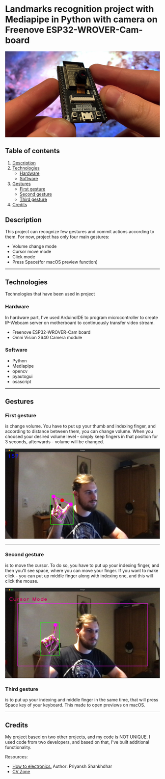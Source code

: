 # Landmarks recognition project with Mediapipe in Python with camera on Freenove ESP32-WROVER-Cam-board

![Motherboard pic](/docs/main-pic.jpg)


## Table of contents

1. [Description](#description)
2. [Technologies](#technologies)
    + [Hardware](#hardware)
    + [Software](#software)
3. [Gestures](#gestures)
    + [First gesture](#first-gesture)
    + [Second gesture](#second-gesture)
    + [Third gesture](#third-gesture)
4. [Credits](#credits)

## Description

This project can recognize few gestures and commit actions according to them.
For now, project has only four main gestures:
+ Volume change mode
+ Cursor move mode
+ Click mode
+ Press Space(for macOS preview function)

---

## Technologies
Technologies that have been used in project

### Hardware
In hardware part, I've used ArduinoIDE to program microcontroller to create IP-Webcam server on motherboard to continuously transfer video stream.
+ Freenove ESP32-WROVER-Cam board
+ Omni Vision 2640 Camera module
### Software
+ Python
+ Mediapipe
+ opencv
+ pyautogui
+ osascript

---

## Gestures

### First gesture 
is change volume. You have to put up your thumb and indexing finger, and according to distance between them, you can change volume. When you choosed your desired volume level - simply keep fingers in that position for 3 seconds, afterwards - volume will be changed.


![First gesture pic](/docs/first-gesutre.jpg)

---

### Second gesture

is to move the cursor. To do so, you have to put up your indexing finger, and then you'll see space, where you can move your finger. If you want to make click - you can put up middle finger along with indexing one, and this will click the mouse.

![Second gesture pic](/docs/second-gesture.jpg)

### Third gesture
is to put up your indexing and middle finger in the same time, that will press Space key of your keyboard. This made to open previews on macOS.


---

## Credits

My project based on two other projects, and my code is NOT UNIQUE. I used code from two developers, and based on that, I've built additional functionality.

Resources:
+ [How to electronics.](https://how2electronics.com/gesture-controlled-virtual-mouse-with-esp32-cam-opencv/)  Author: Priyansh Shankhdhar
+ [CV Zone](https://www.computervision.zone/courses/gesture-volume-control/)
